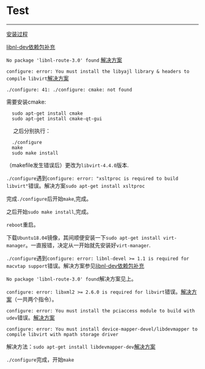 # Test

--------------

[安装过程](https://blog.csdn.net/xiaohui5319/article/details/11284111)

[libnl-dev依赖包补充](https://blog.csdn.net/ever_peng/article/details/80161863)

`No package 'libnl-route-3.0' found` [解决方案](https://stackoverflow.com/questions/16737351/jhbuild-install-networkmanager-ubuntu-13-04)

`configure: error: You must install the libyajl library & headers to compile libvirt`[解决方案](https://blog.51cto.com/itech/1812394?utm_source=oschina-app)

`./configure: 41: ./configure: cmake: not found`

需要安装cmake:

```
  sudo apt-get install cmake
  sudo apt-get install cmake-qt-gui
```
&emsp; 之后分别执行：

```
  ./configure
  make
  sudo make install
```
（makefile发生错误后）更改为`libvirt-4.4.0`版本.

`./configure`遇到`configure: error: "xsltproc is required to build libvirt"`错误。解决方案`sudo apt-get install xsltproc`

完成`./configure`后开始`make`,完成。

之后开始`sudo make install`,完成。

`reboot`重启。

下载`Ubuntu18.04`镜像，其间顺便安装一下`sudo apt-get install virt-manager`。一直报错，决定从一开始就先安装好`virt-manager`.

`./configure`遇到`configure: error: libnl-devel >= 1.1 is required for macvtap support`错误。解决方案参见[libnl-dev依赖包补充](https://blog.csdn.net/ever_peng/article/details/80161863)

`No package 'libnl-route-3.0' found`解决方案见上。

`configure: error: libxml2 >= 2.6.0 is required for libvirt`错误。[解决方案](http://blog.sina.com.cn/s/blog_896b31c701013qc2.html)（一共两个指令）。

`configure: error: You must install the pciaccess module to build with udev`错误。[解决方案](https://blog.csdn.net/heybob/article/details/24481397)

`configure: error: You must install device-mapper-devel/libdevmapper to compile libvirt with mpath storage driver`

解决方法：`sudo apt-get install libdevmapper-dev`[解决方案](http://blog.sina.com.cn/s/blog_896b31c701013qc2.html)

`./configure`完成，开始`make`






